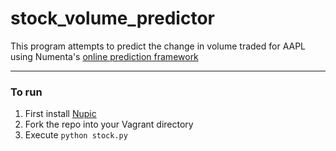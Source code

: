 stock_volume_predictor
======================
This program attempts to predict the change in volume traded for AAPL using Numenta's [online prediction
framework](https://github.com/numenta/nupic/wiki/Online-Prediction-Framework)

***

### To run 

1. First install [Nupic](https://github.com/numenta/nupic)
2. Fork the repo into your Vagrant directory
3. Execute `python stock.py` 